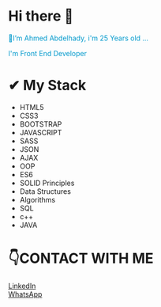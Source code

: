 # Hi there 👋


<p style="color:#09c">🔭I’m Ahmed Abdelhady, i'm 25 Years old ...  </p>
<p style="color:#09c">I'm Front End Developer </p>

# ✔ My Stack
- HTML5
- CSS3
- BOOTSTRAP
- JAVASCRIPT
- SASS
- JSON
- AJAX
- OOP
- ES6
- SOLID  Principles
- Data Structures
- Algorithms
- SQL
- c++ 
- JAVA
# 👇CONTACT WITH ME
<a href="https://www.linkedin.com/in/ahmedabdelhady92/" taget="_blank">LinkedIn</a>  
<a href="https://api.whatsapp.com/send?phone=201025184848" taget="_blank">WhatsApp</a>

